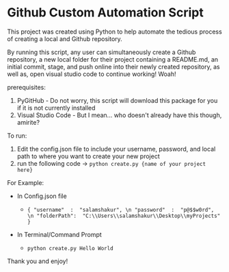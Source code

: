 # Github Custom Automation Script 

This project was created using Python to help automate the tedious process of creating a local and Github repository.

By running this script, any user can simultaneously create a Github repository, a new local folder for their project containing a README.md, an initial commit, stage, and push online into their newly created repository, as well as, open visual studio code to continue working! Woah!

prerequisites:
1. PyGitHub - Do not worry, this script will download this package for you if it is not currently installed
2. Visual Studio Code - But I mean... who doesn't already have this though, amirite?

To run:
1. Edit the config.json file to include your username, password, and local path to where you want to create your new project
2. run the following code -> `python create.py {name of your project here}`

For Example:
* In Config.json file
    * `{
        "username"  :  "salamshakur", \n
        "password"  :  "p@$$w0rd", \n
        "folderPath":  "C:\\Users\\salamshakur\\Desktop\\myProjects"
       }`

* In Terminal/Command Prompt
    * `python create.py Hello World`

Thank you and enjoy!